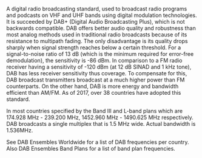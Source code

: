 A digital radio broadcasting standard, used to broadcast radio programs and podcasts on VHF and UHF bands using digital modulation technologies. It is succeeded by DAB+ (Digital Audio Broadcasting Plus), which is not backwards compatible. DAB offers better audio quality and robustness than most analog methods used in traditional radio broadcasts because of its resistance to multipath fading. The only disadvantage is its quality drops sharply when signal strength reaches below a certain threshold. For a signal-to-noise ratio of 13 dB (which is the minimum required for error-free demodulation), the sensitivity is -86 dBm. In comparison to a FM radio receiver having a sensitivity of -120 dBm (at 12 dB SINAD and 1 kHz tone), DAB has less receiver sensitivity thus coverage. To compensate for this, DAB broadcast transmitters broadcast at a much higher power than FM counterparts. On the other hand, DAB is more energy and bandwidth efficient than AM/FM. As of 2017, over 38 countries have adopted this standard.

In most countries specified by the Band III and L-band plans which are 174.928 MHz - 239.200 MHz, 1452.960 MHz - 1490.625 MHz respectively. DAB broadcasts a single multiplex that is 1.5 MHz wide. Actual bandwidth is 1.536MHz.

See DAB Ensembles Worldwide for a list of DAB frequencies per country. Also DAB Ensembles Band Plans for a list of band plan frequencies.